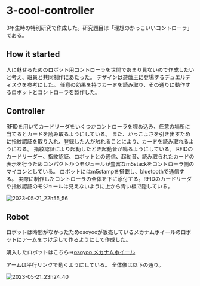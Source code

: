 # 3-cool-controller
3年生時の特別研究で作成した。研究題目は「理想のかっこいいコントローラ」である。

## How it started
人に魅せるためのロボット用コントローラを世間であまり見ないので作成したいと考え、班員と共同制作にあたった。
デザインは遊戯王に登場するデュエルディスクを参考にした。
任意の効果を持つカードを読み取り、その通りに動作するロボットとコントローラを製作した。

## Controller
RFIDを用いてカードリーダをいくつかコントローラを埋め込み、任意の場所に当てるとカードを読み取るようにしている。
また、かっこよさを引き出すために指紋認証を取り入れ、登録した人が触れることにより、カードを読み取れるようになる。
指紋認証により起動したとき起動音が鳴るようにしている。
RFIDのカードリーダー、指紋認証、ロボットとの通信、起動音、読み取られたカードの表示を行うためコンパクトかつモジュールが豊富なm5stackをコントローラ側のマイコンとしている。
ロボットにはm5stampを搭載し、bluetoothで通信する。
実際に制作したコントローラの全体を下に添付する。RFIDのカードリーダや指紋認証のモジュールは見えないように上から青い板で隠している。


![2023-05-21_22h55_56](https://github.com/hossyan/3-cool-controller/assets/118952234/66f4e845-4560-4015-bf2c-a8c4b0e8073e)



## Robot
ロボットは時間がなかったためosoyooが販売しているメカナムホイールのロボットにアームをつけ足して作るようにして作成した。

購入したロボットはこちら⇒[osoyoo メカナムホイール](https://www.amazon.co.jp/Arduino%E9%81%A9%E7%94%A8-%E3%82%B9%E3%83%9E%E3%83%BC%E3%83%88%E3%83%AD%E3%83%9C%E3%83%83%E3%83%88-360%C2%B0%E5%85%A8%E6%96%B9%E5%90%91%E7%A7%BB%E5%8B%95-directional-Arduino%E7%94%A8%E9%9B%BB%E5%AD%90%E9%83%A8%E5%93%81%E3%82%AD%E3%83%83%E3%83%88/dp/B082D5HPZD/ref=asc_df_B082D5HPZD/?tag=jpgo-22&linkCode=df0&hvadid=493939641561&hvpos=&hvnetw=g&hvrand=16296484007363475093&hvpone=&hvptwo=&hvqmt=&hvdev=c&hvdvcmdl=&hvlocint=&hvlocphy=1009522&hvtargid=pla-1238612417498&psc=1)

アームは平行リンクで動くようにしている。
全体像は以下の通り。


![2023-05-21_23h24_40](https://github.com/hossyan/3-cool-controller/assets/118952234/3522c880-721d-44a2-9c43-6b3d079523c0)
